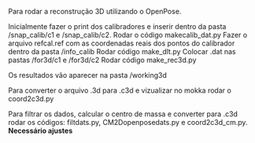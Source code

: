 Para rodar a reconstrução 3D utilizando o OpenPose. 

Inicialmente fazer o print dos calibradores e inserir dentro da pasta /snap_calib/c1 e /snap_calib/c2.
Rodar o código makecalib_dat.py
Fazer o arquivo refcal.ref com as coordenadas reais dos pontos do calibrador dentro da pasta /info_calib
Rodar código make_dlt.py
Colocar .dat nas pastas /for3d/c1 e /for3d/c2
Rodar código make_rec3d.py

Os resultados vão aparecer na pasta /working3d

Para converter o arquivo .3d para .c3d e vizualizar no mokka rodar o coord2c3d.py

Para filtrar os dados, calcular o centro de massa e converter para .c3d rodar os códigos: filtdats.py, CM2Dopenposedats.py e coord2c3d_cm.py. ****Necessário ajustes****
